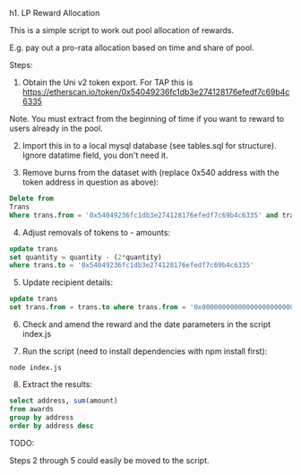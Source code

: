 h1. LP Reward Allocation

This is a simple script to work out pool allocation of rewards.

E.g. pay out a pro-rata allocation based on time and share of pool.

Steps:

1. Obtain the Uni v2 token export. For TAP this is https://etherscan.io/token/0x54049236fc1db3e274128176efedf7c69b4c6335

Note. You must extract from the beginning of time if you want to reward to users already in the pool.

2. Import this in to a local mysql database (see tables.sql for structure). Ignore datatime field, you don't need it.

3. Remove burns from the dataset with (replace 0x540 address with the token address in question as above):

```sql
Delete from
Trans
Where trans.from = '0x54049236fc1db3e274128176efedf7c69b4c6335' and trans.to = '0x0000000000000000000000000000000000000000'
```

4. Adjust removals of tokens to - amounts:

```sql
update trans
set quantity = quantity - (2*quantity)
where trans.to = '0x54049236fc1db3e274128176efedf7c69b4c6335'
```

5. Update recipient details:

```sql
update trans
set trans.from = trans.to where trans.from = '0x0000000000000000000000000000000000000000'
```

6. Check and amend the reward and the date parameters in the script index.js

7. Run the script (need to install dependencies with npm install first):

```
node index.js
```

8. Extract the results:

```sql
select address, sum(amount)
from awards
group by address
order by address desc
```

TODO:

Steps 2 through 5 could easily be moved to the script.